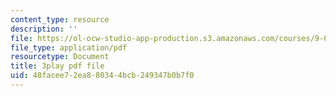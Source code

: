 ```yaml
---
content_type: resource
description: ''
file: https://ol-ocw-studio-app-production.s3.amazonaws.com/courses/9-00-introduction-to-psychology-fall-2004/48facee72ea880344bcb249347b0b7f0_10503.pdf
file_type: application/pdf
resourcetype: Document
title: 3play pdf file
uid: 48facee7-2ea8-8034-4bcb-249347b0b7f0
---
```

